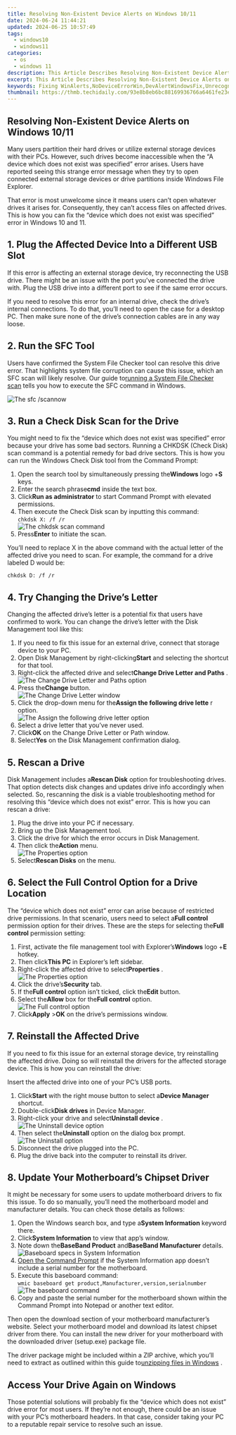 ```yaml
---
title: Resolving Non-Existent Device Alerts on Windows 10/11
date: 2024-06-24 11:44:21
updated: 2024-06-25 10:57:49
tags:
  - windows10
  - windows11
categories:
  - os
  - windows 11
description: This Article Describes Resolving Non-Existent Device Alerts on Windows 10/11
excerpt: This Article Describes Resolving Non-Existent Device Alerts on Windows 10/11
keywords: Fixing WinAlerts,NoDeviceErrorWin,DevAlertWindowsFix,UnrecognizedDevWin,DeviceNotFoundWin,StopWinNonExistent,SolveWinDevErrors
thumbnail: https://thmb.techidaily.com/93e8b8eb6bc88169936766a6461fe23e663eb59793bd9736b13ed221555fa6ea.jpg
---
```


## Resolving Non-Existent Device Alerts on Windows 10/11

 Many users partition their hard drives or utilize external storage devices with their PCs. However, such drives become inaccessible when the “A device which does not exist was specified” error arises. Users have reported seeing this strange error message when they try to open connected external storage devices or drive partitions inside Windows File Explorer.

 That error is most unwelcome since it means users can’t open whatever drives it arises for. Consequently, they can’t access files on affected drives. This is how you can fix the “device which does not exist was specified” error in Windows 10 and 11.

## 1\. Plug the Affected Device Into a Different USB Slot

 If this error is affecting an external storage device, try reconnecting the USB drive. There might be an issue with the port you’ve connected the drive with. Plug the USB drive into a different port to see if the same error occurs.

 If you need to resolve this error for an internal drive, check the drive’s internal connections. To do that, you’ll need to open the case for a desktop PC. Then make sure none of the drive’s connection cables are in any way loose.

## 2\. Run the SFC Tool

 Users have confirmed the System File Checker tool can resolve this drive error. That highlights system file corruption can cause this issue, which an SFC scan will likely resolve. Our guide to[running a System File Checker scan](https://www.makeuseof.com/system-file-checker-sfc-windows/) tells you how to execute the SFC command in Windows.

![The sfc /scannow](https://static1.makeuseofimages.com/wordpress/wp-content/uploads/2023/04/sfc-scannow.jpg)

## 3\. Run a Check Disk Scan for the Drive

 You might need to fix the “device which does not exist was specified” error because your drive has some bad sectors. Running a CHKDSK (Check Disk) scan command is a potential remedy for bad drive sectors. This is how you can run the Windows Check Disk tool from the Command Prompt:

1. Open the search tool by simultaneously pressing the**Windows** logo +**S** keys.
2. Enter the search phrase**cmd** inside the text box.
3. Click**Run as administrator** to start Command Prompt with elevated permissions.
4. Then execute the Check Disk scan by inputting this command:  
`chkdsk X: /f /r`  
![The chkdsk scan command](https://static1.makeuseofimages.com/wordpress/wp-content/uploads/2023/04/chkdsk-scan.jpg)
5. Press**Enter** to initiate the scan.

 You’ll need to replace X in the above command with the actual letter of the affected drive you need to scan. For example, the command for a drive labeled D would be:

`chkdsk D: /f /r`

## 4\. Try Changing the Drive’s Letter

 Changing the affected drive’s letter is a potential fix that users have confirmed to work. You can change the drive’s letter with the Disk Management tool like this:

1. If you need to fix this issue for an external drive, connect that storage device to your PC.
2. Open Disk Management by right-clicking**Start** and selecting the shortcut for that tool.
3. Right-click the affected drive and select**Change Drive Letter and Paths** .  
![The Change Drive Letter and Paths option](https://static1.makeuseofimages.com/wordpress/wp-content/uploads/2023/04/change-drive-letter-paths.jpg)
4. Press the**Change** button.  
![The Change Drive Letter window](https://static1.makeuseofimages.com/wordpress/wp-content/uploads/2023/04/change-drive-letter-window.jpg)
5. Click the drop-down menu for the**Assign the following drive lette** r option.  
![The Assign the following drive letter option](https://static1.makeuseofimages.com/wordpress/wp-content/uploads/2023/04/assign-the-following-drive-letter.jpg)
6. Select a drive letter that you’ve never used.
7. Click**OK** on the Change Drive Letter or Path window.
8. Select**Yes** on the Disk Management confirmation dialog.

## 5\. Rescan a Drive

 Disk Management includes a**Rescan Disk** option for troubleshooting drives. That option detects disk changes and updates drive info accordingly when selected. So, rescanning the disk is a viable troubleshooting method for resolving this “device which does not exist” error. This is how you can rescan a drive:

1. Plug the drive into your PC if necessary.
2. Bring up the Disk Management tool.
3. Click the drive for which the error occurs in Disk Management.
4. Then click the**Action** menu.  
![The Properties option](https://static1.makeuseofimages.com/wordpress/wp-content/uploads/2023/04/properties-option2.jpg)
5. Select**Rescan Disks** on the menu.

## 6\. Select the Full Control Option for a Drive Location

 The “device which does not exist” error can arise because of restricted drive permissions. In that scenario, users need to select a**Full control** permission option for their drives. These are the steps for selecting the**Full control** permission setting:

1. First, activate the file management tool with Explorer’s**Windows** logo +**E** hotkey.
2. Then click**This PC** in Explorer’s left sidebar.
3. Right-click the affected drive to select**Properties** .  
![The Properties option](https://static1.makeuseofimages.com/wordpress/wp-content/uploads/2023/04/properties-option2.jpg)
4. Click the drive’s**Security** tab.
5. If the**Full control** option isn’t ticked, click the**Edit** button.
6. Select the**Allow** box for the**Full control** option.  
![The Full control option](https://static1.makeuseofimages.com/wordpress/wp-content/uploads/2023/04/full-control-checkbox.jpg)
7. Click**Apply** \>**OK** on the drive’s permissions window.

## 7\. Reinstall the Affected Drive

 If you need to fix this issue for an external storage device, try reinstalling the affected drive. Doing so will reinstall the drivers for the affected storage device. This is how you can reinstall the drive:

Insert the affected drive into one of your PC’s USB ports.

1. Click**Start** with the right mouse button to select a**Device Manager** shortcut.
2. Double-click**Disk drives** in Device Manager.
3. Right-click your drive and select**Uninstall device** .  
![The Uninstall device option](https://static1.makeuseofimages.com/wordpress/wp-content/uploads/2023/04/uninstall-device2.jpg)
4. Then select the**Uninstall** option on the dialog box prompt.  
![The Uninstall option](https://static1.makeuseofimages.com/wordpress/wp-content/uploads/2023/04/uninstall-option3.jpg)
5. Disconnect the drive plugged into the PC.
6. Plug the drive back into the computer to reinstall its driver.

## 8\. Update Your Motherboard’s Chipset Driver

 It might be necessary for some users to update motherboard drivers to fix this issue. To do so manually, you’ll need the motherboard model and manufacturer details. You can check those details as follows:

1. Open the Windows search box, and type a**System Information** keyword there.
2. Click**System Information** to view that app’s window.
3. Note down the**BaseBand Product** and**BaseBand Manufacturer** details.  
![Baseboard specs in System Information](https://static1.makeuseofimages.com/wordpress/wp-content/uploads/2023/04/baseboard-specs.jpg)
4. [Open the Command Prompt](https://www.makeuseof.com/windows-11-open-command-prompt/) if the System Information app doesn’t include a serial number for the motherboard.
5. Execute this baseboard command:  
`wmic baseboard get product,Manufacturer,version,serialnumber`  
![The baseboard command](https://static1.makeuseofimages.com/wordpress/wp-content/uploads/2023/04/baseboard-command.jpg)
6. Copy and paste the serial number for the motherboard shown within the Command Prompt into Notepad or another text editor.

 Then open the download section of your motherboard manufacturer’s website. Select your motherboard model and download its latest chipset driver from there. You can install the new driver for your motherboard with the downloaded driver (setup.exe) package file.

 The driver package might be included within a ZIP archive, which you’ll need to extract as outlined within this guide to[unzipping files in Windows](https://www.makeuseof.com/unzip-files-windows-10/) .

## Access Your Drive Again on Windows

 Those potential solutions will probably fix the “device which does not exist” drive error for most users. If they’re not enough, there could be an issue with your PC’s motherboard headers. In that case, consider taking your PC to a reputable repair service to resolve such an issue.

<ins class="adsbygoogle"
     style="display:block"
     data-ad-format="autorelaxed"
     data-ad-client="ca-pub-7571918770474297"
     data-ad-slot="1223367746"></ins>



<ins class="adsbygoogle"
     style="display:block"
     data-ad-client="ca-pub-7571918770474297"
     data-ad-slot="8358498916"
     data-ad-format="auto"
     data-full-width-responsive="true"></ins>

